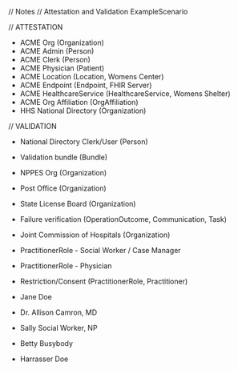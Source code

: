 
// Notes
// Attestation and Validation ExampleScenario

// ATTESTATION
- ACME Org (Organization)
- ACME Admin (Person)
- ACME Clerk (Person)
- ACME Physician (Patient)
- ACME Location (Location, Womens Center) 
- ACME Endpoint (Endpoint, FHIR Server)
- ACME HealthcareService (HealthcareService, Womens Shelter)
- ACME Org Affiliation (OrgAffiliation)
- HHS National Directory (Organization)

// VALIDATION
- National Directory Clerk/User (Person)
- Validation bundle (Bundle)
- NPPES Org (Organization)
- Post Office (Organization)
- State License Board (Organization)
- Failure verification (OperationOutcome, Communication, Task)

- Joint Commission of Hospitals (Organization)

- PractitionerRole - Social Worker / Case Manager
- PractitionerRole - Physician

- Restriction/Consent (PractitionerRole, Practitioner)

- Jane Doe
- Dr. Allison Camron, MD  
- Sally Social Worker, NP 
- Betty Busybody
- Harrasser Doe



















